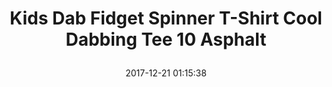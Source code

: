 ---
title: > #shorten me
  Kids Dab Fidget Spinner T-Shirt Cool Dabbing Tee 10 Asphalt
name: >
  Kids Dab Fidget Spinner T-Shirt Cool Dabbing Tee 10 Asphalt
date: "2017-12-21 01:15:38"
buy_now: "https://www.amazon.com/Fidget-Spinner-T-Shirt-Dabbing-Asphalt/dp/B074D5HRYG?psc=1&SubscriptionId=AKIAIA5RBQIWQVTCUEUQ&tag=coldcutdeals-20&linkCode=xm2&camp=2025&creative=165953&creativeASIN=B074D5HRYG"
description_markdown: >-

  - This "Dab Fidget Spinner t shirt" is a fusion between the Fidget spinner and the Dab move.Every teenager and kid will love to sport this cool dab t shirt. Makes a perfect gift for a teenager or kid on a Birthday,Christmas or Halloween.

  - Our spinner dab tee shirt is designed to be FIT. For a more LOOSE FIT,please order a SIZE UP.This tshirt comes in all sizes for men,women,boys and girls.

  - Lightweight, Classic fit, Double-needle sleeve and bottom hem


tweet_id_str: "943651140360654850"
price: "$17.99"
list_price: "undefined"
deal_price: "undefined"
you_save: "undefined"
asin: "B074D5HRYG"
image: "https://images-na.ssl-images-amazon.com/images/I/41BKByST15L.jpg"
---